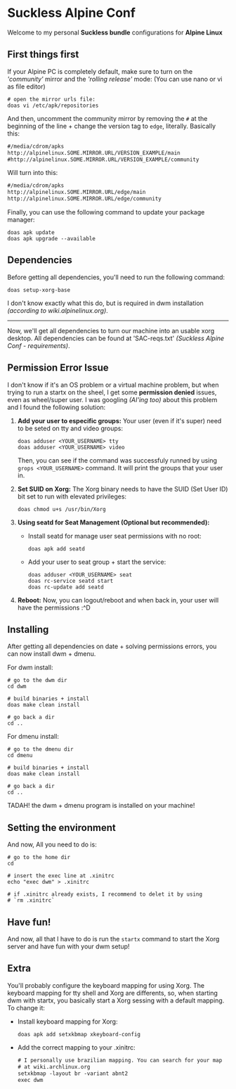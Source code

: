 Suckless Alpine Conf
====================

Welcome to my personal **Suckless bundle** configurations for
**Alpine Linux**

First things first
------------------

If your Alpine PC is completely default, make sure to turn on the
_'community'_ mirror and the _'rolling release'_ mode: (You can use
nano or vi as file editor)

```shell
# open the mirror urls file:
doas vi /etc/apk/repositories
```

And then, uncomment the community mirror by removing the `#` at the
beginning of the line + change the version tag to `edge`, literally.
Basically this:

```txt
#/media/cdrom/apks
http://alpinelinux.SOME.MIRROR.URL/VERSION_EXAMPLE/main
#http://alpinelinux.SOME.MIRROR.URL/VERSION_EXAMPLE/community
```

Will turn into this:

```txt
#/media/cdrom/apks
http://alpinelinux.SOME.MIRROR.URL/edge/main
http://alpinelinux.SOME.MIRROR.URL/edge/community
```

Finally, you can use the following command to update your package
manager:

```shell
doas apk update
doas apk upgrade --available
```

Dependencies
------------

Before getting all dependencies, you'll need to run the following
command:

```shell
doas setup-xorg-base
```

I don't know exactly what this do, but is required in dwm
installation _(according to wiki.alpinelinux.org)_.

---

Now, we'll get all dependencies to turn our machine into an usable
xorg desktop. All dependencies can be found at 'SAC-reqs.txt'
_(Suckless Alpine Conf - requirements)_.

Permission Error Issue
----------------------

I don't know if it's an OS problem or a virtual machine problem, but
when trying to run a startx on the sheel, I get some
**permission denied** issues, even as wheel/super user. I was
googling _(AI'ing too)_ about this problem and I found the following
solution:

1. **Add your user to especific groups:**
   Your user (even if it's super) need to be seted on tty and video
   groups:

   ```shell
   doas adduser <YOUR_USERNAME> tty
   doas adduser <YOUR_USERNAME> video
   ```

   Then, you can see if the command was successfuly runned by using
   `grops <YOUR_USERNAME>` command. It will print the groups that
   your user in.

2. **Set SUID on Xorg:**
   The Xorg binary needs to have the SUID (Set User ID) bit set to
   run with elevated privileges:

   ```shell
   doas chmod u+s /usr/bin/Xorg
   ```

3. **Using seatd for Seat Management (Optional but recommended):**

   - Install seatd for manage user seat permissions with no root:

     ```shell
     doas apk add seatd
     ```

   - Add your user to seat group + start the service:

     ```shell
     doas adduser <YOUR_USERNAME> seat
     doas rc-service seatd start
     doas rc-update add seatd
     ```
4. **Reboot:**
   Now, you can logout/reboot and when back in, your user will have
   the permissions :^D

Installing
----------

After getting all dependencies on date + solving permissions errors,
you can now install dwm + dmenu.

For dwm install:

```shell
# go to the dwm dir
cd dwm

# build binaries + install
doas make clean install

# go back a dir
cd ..
```

For dmenu install:

```shell
# go to the dmenu dir
cd dmenu

# build binaries + install
doas make clean install

# go back a dir
cd ..
```

TADAH! the dwm + dmenu program is installed on your machine!

Setting the environment
-----------------------

And now, All you need to do is:

```shell
# go to the home dir
cd

# insert the exec line at .xinitrc
echo "exec dwm" > .xinitrc

# if .xinitrc already exists, I recommend to delet it by using
# `rm .xinitrc`
```

Have fun!
---------

And now, all that I have to do is run the `startx` command to start
the Xorg server and have fun with your dwm setup!

Extra
-----

You'll probably configure the keyboard mapping for using Xorg. The
keyboard mapping for tty shell and Xorg are differents, so, when
starting dwm with startx, you basically start a Xorg sessing with
a default mapping. To change it:

- Install keyboard mapping for Xorg:
  ```shell
  doas apk add setxkbmap xkeyboard-config
  ```

- Add the correct mapping to your .xinitrc:

  ```txt
  # I personally use brazilian mapping. You can search for your map
  # at wiki.archlinux.org
  setxkbmap -layout br -variant abnt2
  exec dwm
  ```
